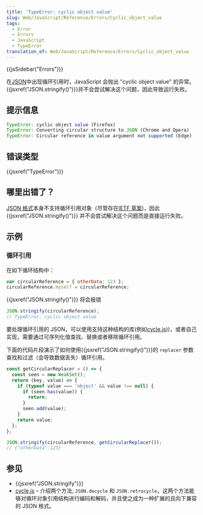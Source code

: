 ```yaml
---
title: 'TypeError: cyclic object value'
slug: Web/JavaScript/Reference/Errors/Cyclic_object_value
tags:
  - Error
  - Errors
  - JavaScript
  - TypeError
translation_of: Web/JavaScript/Reference/Errors/Cyclic_object_value
---
```


{{jsSidebar("Errors")}}

在[JSON](https://www.json.org/)中出现循环引用时，JavaScript 会抛出 "cyclic object value" 的异常。{{jsxref("JSON.stringify()")}}并不会尝试解决这个问题，因此导致运行失败。

## 提示信息

```js
TypeError: cyclic object value (Firefox)
TypeError: Converting circular structure to JSON (Chrome and Opera)
TypeError: Circular reference in value argument not supported (Edge)
```

## 错误类型

{{jsxref("TypeError")}}

## 哪里出错了？

[JSON 格式](https://www.json.org/)本身不支持循环引用对象（尽管存在[IETF 草案](https://datatracker.ietf.org/doc/html/draft-pbryan-zyp-json-ref-03))，因此 {{jsxref("JSON.stringify()")}} 并不会尝试解决这个问题而是直接运行失败。

## 示例

### 循环引用

在如下循环结构中：

```js
var circularReference = { otherData: 123 };
circularReference.myself = circularReference;
```

{{jsxref("JSON.stringify()")}} 将会报错

```js example-bad
JSON.stringify(circularReference);
// TypeError: cyclic object value
```

要处理循环引用的 JSON，可以使用支持这种结构的库(例如[cycle.js](https://github.com/douglascrockford/JSON-js/blob/master/cycle.js)))，或者自己实现，需要通过可序列化值查找、替换或者移除循环引用。

下面的代码片段演示了如何使用{{jsxref("JSON.stringify()")}}的 `replacer` 参数查找和过滤（会导致数据丢失）循环引用。

```js
const getCircularReplacer = () => {
  const seen = new WeakSet();
  return (key, value) => {
    if (typeof value === 'object' && value !== null) {
      if (seen.has(value)) {
        return;
      }
      seen.add(value);
    }
    return value;
  };
};

JSON.stringify(circularReference, getCircularReplacer());
// {"otherData":123}
```

## 参见

- {{jsxref("JSON.stringify")}}
- [cycle.js](https://github.com/douglascrockford/JSON-js/blob/master/cycle.js)
  – 介绍两个方法, `JSON.decycle` 和
  `JSON.retrocycle`，这两个方法能够对循环对象引用结构进行编码和解码，并且使之成为一种扩展的且向下兼容的 JSON 格式。
